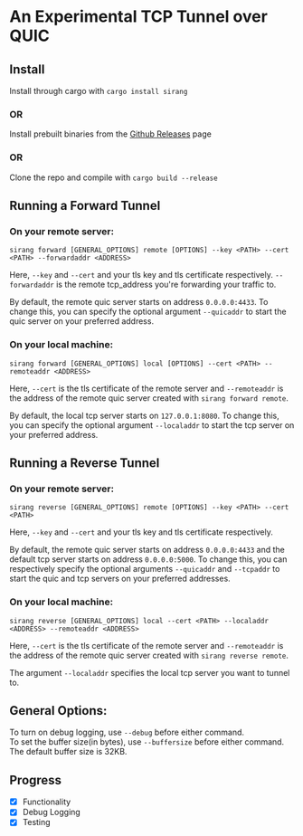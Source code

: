 # An Experimental TCP Tunnel over QUIC

## Install
Install through cargo with ```cargo install sirang``` <br>
### OR <br>

Install prebuilt binaries from the [Github Releases](https://github.com/Icelain/sirang/releases) page

### OR <br>
Clone the repo and compile with ```cargo build --release```

## Running a Forward Tunnel

### On your remote server:
```
sirang forward [GENERAL_OPTIONS] remote [OPTIONS] --key <PATH> --cert <PATH> --forwardaddr <ADDRESS>
```
Here, ```--key``` and ```--cert``` and your tls key and tls certificate respectively.
```--forwardaddr``` is the remote tcp_address you're forwarding your traffic to.

By default, the remote quic server starts on address `0.0.0.0:4433`.
To change this, you can specify the optional argument ```--quicaddr``` to start the quic server on your preferred address.

### On your local machine:
```
sirang forward [GENERAL_OPTIONS] local [OPTIONS] --cert <PATH> --remoteaddr <ADDRESS>
```
Here, ```--cert``` is the tls certificate of the remote server and ```--remoteaddr``` is the address of the remote quic server created with ```sirang forward remote```.

By default, the local tcp server starts on `127.0.0.1:8080`.
To change this, you can specify the optional argument ```--localaddr``` to start the tcp server on your preferred address.

## Running a Reverse Tunnel

### On your remote server:
```
sirang reverse [GENERAL_OPTIONS] remote [OPTIONS] --key <PATH> --cert <PATH>
```
Here, ```--key``` and ```--cert``` and your tls key and tls certificate respectively.

By default, the remote quic server starts on address `0.0.0.0:4433` and the default tcp server starts on address `0.0.0.0:5000`.
To change this, you can respectively specify the optional arguments ```--quicaddr``` and ```--tcpaddr``` to start the quic and tcp servers on your preferred addresses.

### On your local machine:
```
sirang reverse [GENERAL_OPTIONS] local --cert <PATH> --localaddr <ADDRESS> --remoteaddr <ADDRESS>
```
Here, ```--cert``` is the tls certificate of the remote server and ```--remoteaddr``` is the address of the remote quic server created with ```sirang reverse remote```.

The argument ```--localaddr``` specifies the local tcp server you want to tunnel to.

## General Options:

To turn on debug logging, use ```--debug``` before either command. <br/>
To set the buffer size(in bytes), use ```--buffersize``` before either command. The default buffer size is 32KB.

## Progress

- [X] Functionality
- [X] Debug Logging
- [X] Testing
